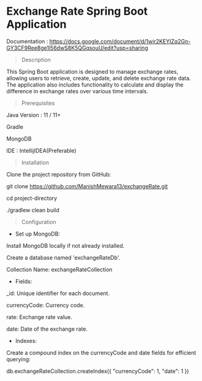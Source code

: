 # Exchange Rate Spring Boot Application
Documentation : https://docs.google.com/document/d/1wir2KEYIZq2Gn-GY3CF9Ree8ge1l56dwS8K5QGqsouU/edit?usp=sharing

> Description

This Spring Boot application is designed to manage exchange rates, allowing users to retrieve, create, update, and delete exchange rate data. The application also includes functionality to calculate and display the difference in exchange rates over various time intervals.


> Prerequisites

Java Version : 11 / 11+

Gradle

MongoDB

IDE : IntellijIDEA(Preferable)


> Installation

Clone the project repository from GitHub:

git clone https://github.com/ManishMewara13/exchangeRate.git

cd project-directory

./gradlew clean build


> Configuration

- Set up MongoDB:
  
Install MongoDB locally if not already installed.

Create a database named 'exchangeRateDb'.

Collection Name: exchangeRateCollection

- Fields:

_id: Unique identifier for each document.

currencyCode: Currency code.

rate: Exchange rate value.

date: Date of the exchange rate.

- Indexes:

Create a compound index on the currencyCode and date fields for efficient querying:

db.exchangeRateCollection.createIndex({ "currencyCode": 1, "date": 1 })



